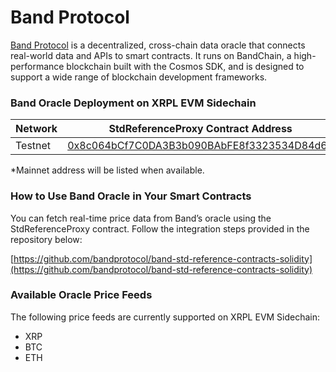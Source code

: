# Band Protocol

[Band Protocol](https://www.bandprotocol.com/) is a decentralized, cross-chain data oracle that connects real-world data and APIs to smart contracts. It runs on BandChain, a high-performance blockchain built with the Cosmos SDK, and is designed to support a wide range of blockchain development frameworks.

### Band Oracle Deployment on XRPL EVM Sidechain

| Network | StdReferenceProxy Contract Address                                                                                                                 |
| ------- | -------------------------------------------------------------------------------------------------------------------------------------------------- |
| Testnet | [0x8c064bCf7C0DA3B3b090BAbFE8f3323534D84d68](https://explorer.testnet.xrplevm.org/address/0x8c064bCf7C0DA3B3b090BAbFE8f3323534D84d68?tab=contract) |

\*Mainnet address will be listed when available.

### How to Use Band Oracle in Your Smart Contracts

You can fetch real-time price data from Band’s oracle using the StdReferenceProxy contract. Follow the integration steps provided in the repository below:

[https://github.com/bandprotocol/band-std-reference-contracts-solidity](https://github.com/bandprotocol/band-std-reference-contracts-solidity)

### Available Oracle Price Feeds

The following price feeds are currently supported on XRPL EVM Sidechain:

- XRP
- BTC
- ETH
